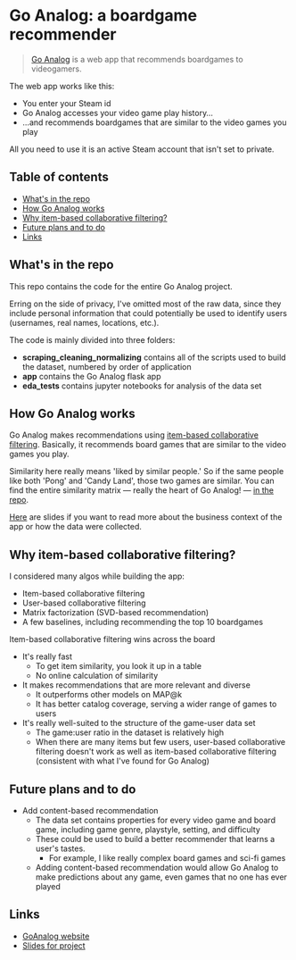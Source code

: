 # Go Analog: a boardgame recommender

> [Go Analog](http://fromdatatoknowledge.xyz) is a web app that recommends boardgames to videogamers.

The web app works like this:
* You enter your Steam id
* Go Analog accesses your video game play history…
* …and recommends boardgames that are similar to the video games you play

All you need to use it is an active Steam account that isn't set to private.

## Table of contents
* [What's in the repo](#whats-in-the-repo)
* [How Go Analog works](#how-go-analog-works)
* [Why item-based collaborative filtering?](#why-item-based-collaborative-filtering)
* [Future plans and to do](#future-plans-and-to-do)
* [Links](#links)

## What's in the repo
This repo contains the code for the entire Go Analog project.

Erring on the side of privacy, I've omitted most of the raw data, since they include personal information that could potentially be used to identify users (usernames, real names, locations, etc.).

The code is mainly divided into three folders:
* **scraping_cleaning_normalizing** contains all of the scripts used to build the dataset, numbered by order of application
* **app** contains the Go Analog flask app
* **eda_tests** contains jupyter notebooks for analysis of the data set

## How Go Analog works
Go Analog makes recommendations using [item-based collaborative filtering](https://en.wikipedia.org/wiki/Item-item_collaborative_filtering). Basically, it recommends board games that are similar to the video games you play.

Similarity here really means 'liked by similar people.' So if the same people like both 'Pong' and 'Candy Land', those two games are similar. You can find the entire similarity matrix — really the heart of Go Analog! — [in the repo](https://github.com/BrianWilliamSmith/Insight-Project-board-game-recommender).

[Here](https://docs.google.com/presentation/d/16JGC_vJrtQKlkViPoCGy1kgdfBGs667lXzVwMJ1LmWM/edit?usp=sharing) are slides if you want to read more about the business context of the app or how the data were collected.

## Why item-based collaborative filtering?
I considered many algos while building the app:
* Item-based collaborative filtering
* User-based collaborative filtering
* Matrix factorization (SVD-based recommendation)
* A few baselines, including recommending the top 10 boardgames

Item-based collaborative filtering wins across the board
* It's really fast
    * To get item similarity, you look it up in a table
    * No online calculation of similarity
* It makes recommendations that are more relevant and diverse
    * It outperforms other models on MAP@k
    * It has better catalog coverage, serving a wider range of games to users
* It's really well-suited to the structure of the game-user data set
    * The game:user ratio in the dataset is relatively high
    * When there are many items but few users, user-based collaborative filtering doesn't work as well as item-based collaborative filtering (consistent with what I've found for Go Analog)

## Future plans and to do
* Add content-based recommendation
    *  The data set contains properties for every video game and board game, including game genre, playstyle, setting, and difficulty
    *  These could be used to build a better recommender that learns a user's tastes.
        * For example, I like really complex board games and sci-fi games
    *  Adding content-based recommendation would allow Go Analog to make predictions about any game, even games that no one has ever played
 
## Links
* [GoAnalog website](http://fromdatatoknowledge.xyz)
* [Slides for project](https://docs.google.com/presentation/d/16JGC_vJrtQKlkViPoCGy1kgdfBGs667lXzVwMJ1LmWM/edit?usp=sharing)
